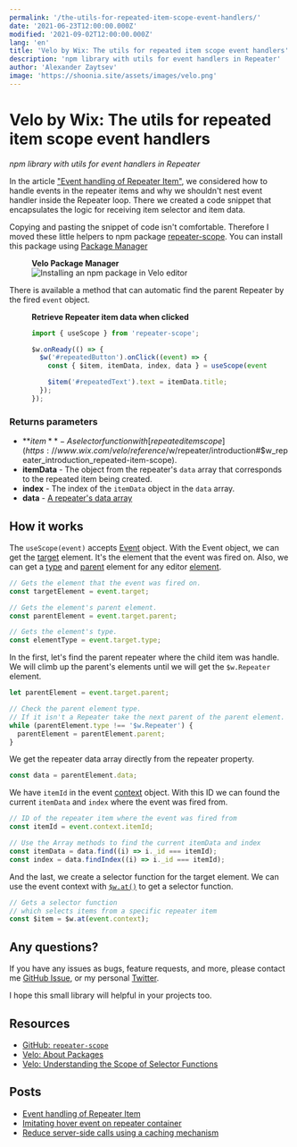 ```yaml
---
permalink: '/the-utils-for-repeated-item-scope-event-handlers/'
date: '2021-06-23T12:00:00.000Z'
modified: '2021-09-02T12:00:00.000Z'
lang: 'en'
title: 'Velo by Wix: The utils for repeated item scope event handlers'
description: 'npm library with utils for event handlers in Repeater'
author: 'Alexander Zaytsev'
image: 'https://shoonia.site/assets/images/velo.png'
---
```


# Velo by Wix: The utils for repeated item scope event handlers

*npm library with utils for event handlers in Repeater*

In the article ["Event handling of Repeater Item"](/event-handling-of-repeater-item), we considered how to handle events in the repeater items and why we shouldn't nest event handler inside the Repeater loop. There we created a code snippet that encapsulates the logic for receiving item selector and item data.

Copying and pasting the snippet of code isn't comfortable. Therefore I moved these little helpers to npm package [repeater-scope](https://github.com/shoonia/repeater-scope). You can install this package using [Package Manager](https://support.wix.com/en/article/velo-working-with-npm-packages)

<figure>
  <figcaption>
    <strong>Velo Package Manager</strong>
  </figcaption>
  <img
    src="/assets/images/install-repeater-scope.jpeg"
    alt="Installing an npm package in Velo editor"
  />
</figure>

There is available a method that can automatic find the parent Repeater by the fired `event` object.

<figure>
  <figcaption>
    <strong>Retrieve Repeater item data when clicked</strong>
  </figcaption>

```js
import { useScope } from 'repeater-scope';

$w.onReady(() => {
  $w('#repeatedButton').onClick((event) => {
    const { $item, itemData, index, data } = useScope(event);

    $item('#repeatedText').text = itemData.title;
  });
});
```
</figure>

### Returns parameters

- **$item** - A selector function with [repeated item scope](https://www.wix.com/velo/reference/$w/repeater/introduction#$w_repeater_introduction_repeated-item-scope).
- **itemData** - The object from the repeater's `data` array that corresponds to the repeated item being created.
- **index** - The index of the `itemData` object in the `data` array.
- **data** - [A repeater's data array](https://www.wix.com/velo/reference/$w/repeater/data)


## How it works

The `useScope(event)` accepts [Event](https://www.wix.com/velo/reference/$w/event) object. With the Event object, we can get the [target](https://www.wix.com/velo/reference/$w/event/target) element. It's the element that the event was fired on. Also, we can get a [type](https://www.wix.com/velo/reference/$w/element/type) and [parent](https://www.wix.com/velo/reference/$w/element/parent) element for any editor [element](https://www.wix.com/velo/reference/$w/element).

```js
// Gets the element that the event was fired on.
const targetElement = event.target;

// Gets the element's parent element.
const parentElement = event.target.parent;

// Gets the element's type.
const elementType = event.target.type;
```

In the first, let's find the parent repeater where the child item was handle. We will climb up the parent's elements until we will get the `$w.Repeater` element.

```js
let parentElement = event.target.parent;

// Check the parent element type.
// If it isn't a Repeater take the next parent of the parent element.
while (parentElement.type !== '$w.Repeater') {
  parentElement = parentElement.parent;
}
```

We get the repeater data array directly from the repeater property.

```js
const data = parentElement.data;
```

We have `itemId` in the event [context](https://www.wix.com/velo/reference/$w/event/context) object. With this ID we can found the current `itemData` and `index` where the event was fired from.

```js
// ID of the repeater item where the event was fired from
const itemId = event.context.itemId;

// Use the Array methods to find the current itemData and index
const itemData = data.find((i) => i._id === itemId);
const index = data.findIndex((i) => i._id === itemId);
```

And the last, we create a selector function for the target element. We can use the event context with [`$w.at()`](https://www.wix.com/velo/reference/$w/at) to get a selector function.

```js
// Gets a selector function
// which selects items from a specific repeater item
const $item = $w.at(event.context);
```

## Any questions?

If you have any issues as bugs, feature requests, and more, please contact me [GitHub Issue](https://github.com/shoonia/repeater-scope/issues), or my personal <a href="https://twitter.com/_shoonia" rel="me">Twitter</a>.

I hope this small library will helpful in your projects too.

## Resources

- [GitHub: `repeater-scope`](https://github.com/shoonia/repeater-scope)
- [Velo: About Packages](https://support.wix.com/en/article/velo-about-packages)
- [Velo: Understanding the Scope of Selector Functions](https://support.wix.com/en/article/velo-understanding-the-scope-of-selector-functions)

## Posts

- [Event handling of Repeater Item](/event-handling-of-repeater-item)
- [Imitating hover event on repeater container](/corvid-imitate-hover-event)
- [Reduce server-side calls using a caching mechanism](/cache-for-the-jsw-functions)
